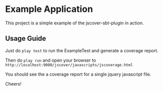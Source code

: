 Example Application
=====================================

This project is a simple example of the jscover-sbt-plugin in action.


Usage Guide
-------------------------

Just do `play test` to run the ExampleTest and generate a coverage report.

Then do `play run` and open your browser to `http://localhost:9000/jscover/javascripts/jscoverage.html`

You should see the a coverage report for a single jquery javascript file.


Cheers!
